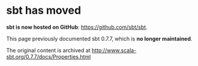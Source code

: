 # sbt has moved #

**sbt is now hosted on GitHub**: https://github.com/sbt/sbt.

This page previously documented sbt 0.7.7, which is **no longer maintained**.

The original content is archived at http://www.scala-sbt.org/0.7.7/docs/Properties.html